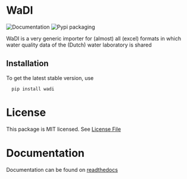 
# WaDI

![Documentation](https://readthedocs.org/projects/wadi/badge/?version=latest&style=flat)
![Pypi packaging](https://github.com/KWR-Water/wadi/actions/workflows/python-package.yml/badge.svg)

WaDI is a very generic importer for (almost) all (excel) formats in which water quality data of the (Dutch) water
laboratory is shared


## Installation

To get the latest stable version, use

```
  pip install wadi
```

# License

This package is MIT licensed. See [License File](https://github.com/KWR-Water/wadi/blob/master/LICENSE)

# Documentation

Documentation can be found on [readthedocs](https://wadi.readthedocs.io/en/latest/)
